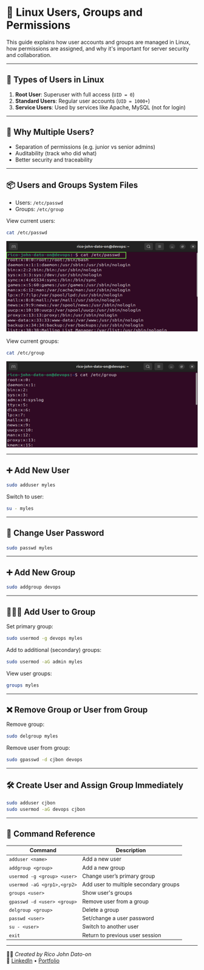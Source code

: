 # 👤 Linux Users, Groups and Permissions

This guide explains how user accounts and groups are managed in Linux, how permissions are assigned, and why it's important for server security and collaboration.

---

## 👥 Types of Users in Linux

1. **Root User**: Superuser with full access (`UID = 0`)
2. **Standard Users**: Regular user accounts (`UID = 1000+`)
3. **Service Users**: Used by services like Apache, MySQL (not for login)

---

## 📂 Why Multiple Users?

- Separation of permissions (e.g. junior vs senior admins)
- Auditability (track who did what)
- Better security and traceability

---

## 📦 Users and Groups System Files

- Users: `/etc/passwd`
- Groups: `/etc/group`

View current users:

```bash
cat /etc/passwd
```

![/etc/passwd](Images/etc:passwd.png)

View current groups:

```bash
cat /etc/group
```

![/etc/group](Images/group.png)

---

## ➕ Add New User

```bash
sudo adduser myles
```

Switch to user:

```bash
su - myles
```

---

## 🔐 Change User Password

```bash
sudo passwd myles
```

---

## ➕ Add New Group

```bash
sudo addgroup devops
```

---

## 🧑‍🤝‍🧑 Add User to Group

Set primary group:

```bash
sudo usermod -g devops myles
```

Add to additional (secondary) groups:

```bash
sudo usermod -aG admin myles
```

View user groups:

```bash
groups myles
```

---

## ❌ Remove Group or User from Group

Remove group:

```bash
sudo delgroup myles
```

Remove user from group:

```bash
sudo gpasswd -d cjbon devops
```

---

## 🛠 Create User and Assign Group Immediately

```bash
sudo adduser cjbon
sudo usermod -aG devops cjbon
```

---

## 🧾 Command Reference

| Command                     | Description                           |
| --------------------------- | ------------------------------------- |
| `adduser <name>`            | Add a new user                        |
| `addgroup <group>`          | Add a new group                       |
| `usermod -g <group> <user>` | Change user’s primary group           |
| `usermod -aG <grp1>,<grp2>` | Add user to multiple secondary groups |
| `groups <user>`             | Show user's groups                    |
| `gpasswd -d <user> <group>` | Remove user from a group              |
| `delgroup <group>`          | Delete a group                        |
| `passwd <user>`             | Set/change a user password            |
| `su - <user>`               | Switch to another user                |
| `exit`                      | Return to previous user session       |

---

🧑‍💻 _Created by Rico John Dato-on_  
🔗 [LinkedIn](https://www.linkedin.com/in/rico-john-dato-on) • [Portfolio](https://ricodatoon.netlify.app)

